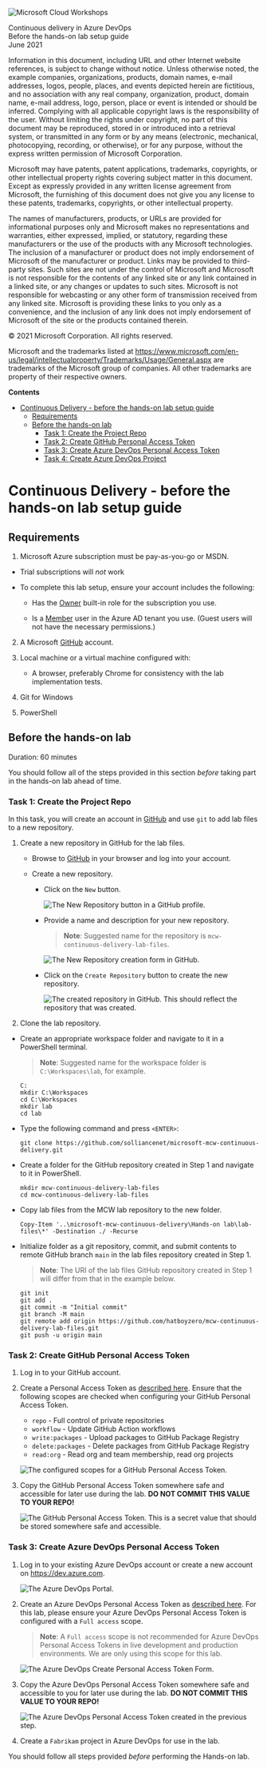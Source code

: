 ![](../Media/ms-cloud-workshop.png "Microsoft Cloud Workshops")

<div class="MCWHeader1">
Continuous delivery in Azure DevOps
</div>

<div class="MCWHeader2">
Before the hands-on lab setup guide
</div>

<div class="MCWHeader3">
June 2021
</div>


Information in this document, including URL and other Internet website references, is subject to change without notice. Unless otherwise noted, the example companies, organizations, products, domain names, e-mail addresses, logos, people, places, and events depicted herein are fictitious, and no association with any real company, organization, product, domain name, e-mail address, logo, person, place or event is intended or should be inferred. Complying with all applicable copyright laws is the responsibility of the user. Without limiting the rights under copyright, no part of this document may be reproduced, stored in or introduced into a retrieval system, or transmitted in any form or by any means (electronic, mechanical, photocopying, recording, or otherwise), or for any purpose, without the express written permission of Microsoft Corporation.

Microsoft may have patents, patent applications, trademarks, copyrights, or other intellectual property rights covering subject matter in this document. Except as expressly provided in any written license agreement from Microsoft, the furnishing of this document does not give you any license to these patents, trademarks, copyrights, or other intellectual property.

The names of manufacturers, products, or URLs are provided for informational purposes only and Microsoft makes no representations and warranties, either expressed, implied, or statutory, regarding these manufacturers or the use of the products with any Microsoft technologies. The inclusion of a manufacturer or product does not imply endorsement of Microsoft of the manufacturer or product. Links may be provided to third-party sites. Such sites are not under the control of Microsoft and Microsoft is not responsible for the contents of any linked site or any link contained in a linked site, or any changes or updates to such sites. Microsoft is not responsible for webcasting or any other form of transmission received from any linked site. Microsoft is providing these links to you only as a convenience, and the inclusion of any link does not imply endorsement of Microsoft of the site or the products contained therein.

© 2021 Microsoft Corporation. All rights reserved.

Microsoft and the trademarks listed at <https://www.microsoft.com/en-us/legal/intellectualproperty/Trademarks/Usage/General.aspx> are trademarks of the Microsoft group of companies. All other trademarks are property of their respective owners.

**Contents**

<!-- TOC -->

- [Continuous Delivery - before the hands-on lab setup guide](#continuous-delivery---before-the-hands-on-lab-setup-guide)
    - [Requirements](#requirements)
    - [Before the hands-on lab](#before-the-hands-on-lab)
        - [Task 1: Create the Project Repo](#task-1-create-the-project-repo)
        - [Task 2: Create GitHub Personal Access Token](#task-2-create-github-personal-access-token)
        - [Task 3: Create Azure DevOps Personal Access Token](#task-3-create-azure-devops-personal-access-token)
        - [Task 4: Create Azure DevOps Project](#task-4-create-azure-devops-project)

<!-- /TOC -->

# Continuous Delivery - before the hands-on lab setup guide 

## Requirements

1.  Microsoft Azure subscription must be pay-as-you-go or MSDN.

  - Trial subscriptions will _not_ work

  - To complete this lab setup, ensure your account includes the following:

    - Has the [Owner](https://docs.microsoft.com/azure/role-based-access-control/build-in-roles#owner) built-in role for the subscription you use.

    - Is a [Member](https://docs.microsoft.com/azure/active-directory/fundamentals/users-default-permissions#member-and-guest-users) user in the Azure AD tenant you use. (Guest users will not have the necessary permissions.)

2. A Microsoft [GitHub](https://github.com) account.

3. Local machine or a virtual machine configured with:

    - A browser, preferably Chrome for consistency with the lab implementation tests.

4. Git for Windows

5. PowerShell

## Before the hands-on lab

Duration: 60 minutes

You should follow all of the steps provided in this section _before_ taking part in the hands-on lab ahead of time.

### Task 1: Create the Project Repo

In this task, you will create an account in [GitHub](https://github.com) and use `git` to add lab files to a new repository.

1. Create a new repository in GitHub for the lab files.

    - Browse to [GitHub](https://github.com) in your browser and log into your account.

    - Create a new repository.

      - Click on the `New` button.

        ![The `New Repository` button in a GitHub profile.](../Media/b4-task1-step1-1.png "New Repository Button")

    
      - Provide a name and description for your new repository.

        > **Note**: Suggested name for the repository is `mcw-continuous-delivery-lab-files`.

        ![The `New Repository` creation form in GitHub.](../Media/b4-task1-step1-2.png "New Repository Creation Form")

      - Click on the `Create Repository` button to create the new repository.

        ![The created repository in GitHub. This should reflect the repository that was created.](../Media/b4-task1-step1-3.png "Created Repository Page")

2. Clone the lab repository.

  - Create an appropriate workspace folder and navigate to it in a PowerShell terminal.

    > **Note**: Suggested name for the workspace folder is `C:\Workspaces\lab`, for example.

    ```pwsh
    C:
    mkdir C:\Workspaces
    cd C:\Workspaces
    mkdir lab
    cd lab
    ```

  - Type the following command and press `<ENTER>`:

    ```pwsh
    git clone https://github.com/solliancenet/microsoft-mcw-continuous-delivery.git
    ```

  - Create a folder for the GitHub repository created in Step 1 and navigate to it in PowerShell.

    ```pwsh
    mkdir mcw-continuous-delivery-lab-files
    cd mcw-continuous-delivery-lab-files
    ```

  - Copy lab files from the MCW lab repository to the new folder.

    ```pwsh
    Copy-Item '..\microsoft-mcw-continuous-delivery\Hands-on lab\lab-files\*' -Destination ./ -Recurse
    ```

  - Initialize folder as a git repository, commit, and submit contents to remote GitHub branch `main` in the lab files repository created in Step 1.

    > **Note**: The URI of the lab files GitHub repository created in Step 1 will differ from that in the example below.

    ```pwsh
    git init
    git add .
    git commit -m "Initial commit"
    git branch -M main
    git remote add origin https://github.com/hatboyzero/mcw-continuous-delivery-lab-files.git
    git push -u origin main
    ```

### Task 2: Create GitHub Personal Access Token

1. Log in to your GitHub account.

2. Create a Personal Access Token as [described here](https://docs.github.com/en/free-pro-team@latest/github/authenticating-to-github/creating-a-personal-access-token).  Ensure that the following scopes are checked when configuring your GitHub Personal Access Token.

    - `repo` - Full control of private repositories
    - `workflow` - Update GitHub Action workflows
    - `write:packages` - Upload packages to GitHub Package Registry
    - `delete:packages` - Delete packages from GitHub Package Registry
    - `read:org` - Read org and team membership, read org projects

    ![The configured scopes for a GitHub Personal Access Token.](../Media/b4-task2-step2-1.png "GitHub Personal Access Token Scope Configuration")

3. Copy the GitHub Personal Access Token somewhere safe and accessible for later use during the lab. **DO NOT COMMIT THIS VALUE TO YOUR REPO!**

    ![The GitHub Personal Access Token. This is a secret value that should be stored somewhere safe and accessible.](../Media/b4-task2-step3-1.png "Created GitHub Personal Access Token")

### Task 3: Create Azure DevOps Personal Access Token

1.  Log in to your existing Azure DevOps account or create a new account on https://dev.azure.com.

    ![The Azure DevOps Portal.](../Media/b4-task3-step1-1.png "Azure DevOps Portal")

2. Create an Azure DevOps Personal Access Token as [described here](https://docs.microsoft.com/en-us/azure/devops/organizations/accounts/use-personal-access-tokens-to-authenticate?view=azure-devops&tabs=preview-page).  For this lab, please ensure your Azure DevOps Personal Access Token is configured with a `Full access` scope.

    > **Note**: A `Full access` scope is not recommended for Azure DevOps Personal Access Tokens in live development and production environments. We are only using this scope for this lab.

    ![The Azure DevOps Create Personal Access Token Form.](../Media/b4-task3-step2-1.png "Create Azure DevOps Personal Access Token")

3. Copy the Azure DevOps Personal Access Token somewhere safe and accessible to you for later use during the lab. **DO NOT COMMIT THIS VALUE TO YOUR REPO!**

    ![The Azure DevOps Personal Access Token created in the previous step.](../Media/b4-task3-step3-1.png "Created Azure DevOps Personal Access Token")

4. Create a `Fabrikam` project in Azure DevOps for use in the lab.

You should follow all steps provided *before* performing the Hands-on lab.

